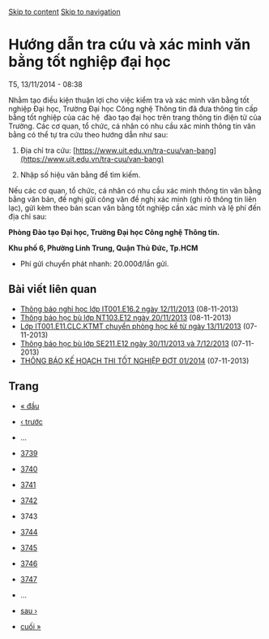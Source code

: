 [Skip to content](https://daa.uit.edu.vn/thongbao/huong-dan-tra-cuu-va-xac-minh-van-bang-tot-nghiep-dai-hoc?page=3742#main)
 [Skip to navigation](https://daa.uit.edu.vn/thongbao/huong-dan-tra-cuu-va-xac-minh-van-bang-tot-nghiep-dai-hoc?page=3742#main-nav)

Hướng dẫn tra cứu và xác minh văn bằng tốt nghiệp đại học
=========================================================

T5, 13/11/2014 - 08:38

Nhằm tạo điều kiện thuận lợi cho việc kiểm tra và xác minh văn bằng tốt nghiệp Đại học, Trường Đại học Công nghệ Thông tin đã đưa thông tin cấp bằng tốt nghiệp của các hệ  đào tạo đại học trên trang thông tin điện tử của Trường. Các cơ quan, tổ chức, cá nhân có nhu cầu xác minh thông tin văn bằng có thể tự tra cứu theo hướng dẫn như sau:

1.  Địa chỉ tra cứu: [https://www.uit.edu.vn/tra-cuu/van-bang](https://www.uit.edu.vn/tra-cuu/van-bang)
    
2.  Nhập số hiệu văn bằng để tìm kiếm.

Nếu các cơ quan, tổ chức, cá nhân có nhu cầu xác minh thông tin văn bằng bằng văn bản, đề nghị gửi công văn đề nghị xác minh (ghi rõ thông tin liên lạc), gửi kèm theo bản scan văn bằng tốt nghiệp cần xác minh và lệ phí đến địa chỉ sau:  

**Phòng Đào tạo Đại học, Trường Đại học Công nghệ Thông tin.**

**Khu phố 6, Phường Linh Trung, Quận Thủ Đức, Tp.HCM**

*   Phí gửi chuyển phát nhanh: 20.000đ/lần gửi.

Bài viết liên quan
------------------

*   [Thông báo nghỉ học lớp IT001.E16.2 ngày 12/11/2013](https://daa.uit.edu.vn/thongbao/thong-bao-nghi-hoc-lop-it001e162-ngay-12112013)
     (08-11-2013)
*   [Thông báo học bù lớp NT103.E12 ngày 20/11/2013](https://daa.uit.edu.vn/thongbao/thong-bao-hoc-bu-lop-nt103e12-ngay-20112013)
     (08-11-2013)
*   [Lớp IT001.E11.CLC.KTMT chuyển phòng học kể từ ngày 13/11/2013](https://daa.uit.edu.vn/thongbao/lop-it001e11clcktmt-chuyen-phong-hoc-ke-tu-ngay-13112013)
     (07-11-2013)
*   [Thông báo học bù lớp SE211.E12 ngày 30/11/2013 và 7/12/2013](https://daa.uit.edu.vn/thongbao/thong-bao-hoc-bu-lop-se211e12-ngay-30112013-va-7122013)
     (07-11-2013)
*   [THÔNG BÁO KẾ HOẠCH THI TỐT NGHIỆP ĐỢT 01/2014](https://daa.uit.edu.vn/thongbao/thong-bao-ke-hoach-thi-tot-nghiep-dot-012014)
     (07-11-2013)

Trang
-----

*   [« đầu](https://daa.uit.edu.vn/thongbao/huong-dan-tra-cuu-va-xac-minh-van-bang-tot-nghiep-dai-hoc "Đến trang đầu tiên")
    
*   [‹ trước](https://daa.uit.edu.vn/thongbao/huong-dan-tra-cuu-va-xac-minh-van-bang-tot-nghiep-dai-hoc?page=3741 "Đến trang kế trước")
    
*   …
*   [3739](https://daa.uit.edu.vn/thongbao/huong-dan-tra-cuu-va-xac-minh-van-bang-tot-nghiep-dai-hoc?page=3738 "Đến trang 3739")
    
*   [3740](https://daa.uit.edu.vn/thongbao/huong-dan-tra-cuu-va-xac-minh-van-bang-tot-nghiep-dai-hoc?page=3739 "Đến trang 3740")
    
*   [3741](https://daa.uit.edu.vn/thongbao/huong-dan-tra-cuu-va-xac-minh-van-bang-tot-nghiep-dai-hoc?page=3740 "Đến trang 3741")
    
*   [3742](https://daa.uit.edu.vn/thongbao/huong-dan-tra-cuu-va-xac-minh-van-bang-tot-nghiep-dai-hoc?page=3741 "Đến trang 3742")
    
*   3743
*   [3744](https://daa.uit.edu.vn/thongbao/huong-dan-tra-cuu-va-xac-minh-van-bang-tot-nghiep-dai-hoc?page=3743 "Đến trang 3744")
    
*   [3745](https://daa.uit.edu.vn/thongbao/huong-dan-tra-cuu-va-xac-minh-van-bang-tot-nghiep-dai-hoc?page=3744 "Đến trang 3745")
    
*   [3746](https://daa.uit.edu.vn/thongbao/huong-dan-tra-cuu-va-xac-minh-van-bang-tot-nghiep-dai-hoc?page=3745 "Đến trang 3746")
    
*   [3747](https://daa.uit.edu.vn/thongbao/huong-dan-tra-cuu-va-xac-minh-van-bang-tot-nghiep-dai-hoc?page=3746 "Đến trang 3747")
    
*   …
*   [sau ›](https://daa.uit.edu.vn/thongbao/huong-dan-tra-cuu-va-xac-minh-van-bang-tot-nghiep-dai-hoc?page=3743 "Đến trang kế sau")
    
*   [cuối »](https://daa.uit.edu.vn/thongbao/huong-dan-tra-cuu-va-xac-minh-van-bang-tot-nghiep-dai-hoc?page=3863 "Đến trang cuối cùng")